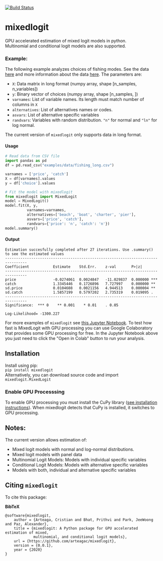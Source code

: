 [![Build Status](https://travis-ci.com/arteagac/pymlogit.svg?branch=master)](https://travis-ci.com/arteagac/pymlogit)

# mixedlogit
GPU accelerated estimation of mixed logit models in python.  
Multinomial and conditional logit models are also supported.

### Example:
The following example analyzes choices of fishing modes. See the data [here](examples/data/fishing_long.csv) and more information about the data [here](https://doi.org/10.1162/003465399767923827). The parameters are:
- `X`: Data matrix in long format (numpy array, shape [n_samples, n_variables])
- `y`: Binary vector of choices (numpy array, shape [n_samples, ])
- `varnames`: List of variable names. Its length must match number of columns in `X`
- `alternatives`:  List of alternatives names or codes.
- `asvars`: List of alternative specific variables
- `randvars`: Variables with random distribution. `"n"` for normal and `"ln"` for log normal.

The current version of `mixedlogit` only supports data in long format.

#### Usage
```python
# Read data from CSV file
import pandas as pd
df = pd.read_csv("examples/data/fishing_long.csv")

varnames = ['price', 'catch']
X = df[varnames].values
y = df['choice'].values

# Fit the model with mixedlogit
from mixedlogit import MixedLogit
model = MixedLogit()
model.fit(X, y, 
          varnames=varnames,
          alternatives=['beach', 'boat', 'charter', 'pier'],
          asvars=['price', 'catch'],
          randvars={'price': 'n', 'catch': 'n'})
model.summary()
```

#### Output
```
Estimation succesfully completed after 27 iterations. Use .summary() to see the estimated values
--------------------------------------------------------------------------------
Coefficient           Estimate    Std.Err.    z-val       P>|z|   
--------------------------------------------------------------------------------
price                 -0.0274061  0.0024847   -11.029837  0.000000 ***  
catch                 1.3345446   0.1726896   7.727997    0.000000 **   
sd.price              0.0104608   0.0021156   4.944513    0.000004 **   
sd.catch              1.5857199   0.5797202   2.735319    0.019095 .    
--------------------------------------------------------------------------------
Significance:  *** 0    ** 0.001    * 0.01    . 0.05

Log-Likelihood= -1300.227
```
For more examples of `mixedlogit` see [this Jupyter Notebook](https://github.com/arteagac/mixedlogit/blob/master/examples/mixed_logit_model.ipynb).
To test how fast is MixedLogit with GPU processing you can use Google Colaboratory that provides some GPU processing for free. In the Jupyter Notebook above you just need to click the "Open in Colab" button to run your analysis.

## Installation
Install using pip:  
`pip install mixedlogit`  
Alternatively, you can download source code and import `mixedlogit.MixedLogit`

### Enable GPU Processsing
To enable GPU processing you must install the CuPy library  ([see installation instructions](https://docs.cupy.dev/en/stable/install.html)).  When mixedlogit detects that CuPy is installed, it switches to GPU processing.

## Notes:
The current version allows estimation of:
- Mixed logit models with normal and log-normal distributions.
- Mixed logit models with panel data
- Multinomial Logit Models: Models with individual specific variables
- Conditional Logit Models: Models with alternative specific variables
- Models with both, individual and alternative specific variables

## Citing `mixedlogit`

To cite this package:

**BibTeX**

```
@software{mixedlogit,
    author = {Arteaga, Cristian and Bhat, Prithvi and Park, JeeWoong and Paz, Alexander},
    title = {mixedlogit: A Python package for GPU accelerated estimation of mixed, 
             multinomial, and conditional logit models},
    url = {https://github.com/arteagac/mixedlogit},
    version = {0.0.1},
    year = {2020}
}
```

